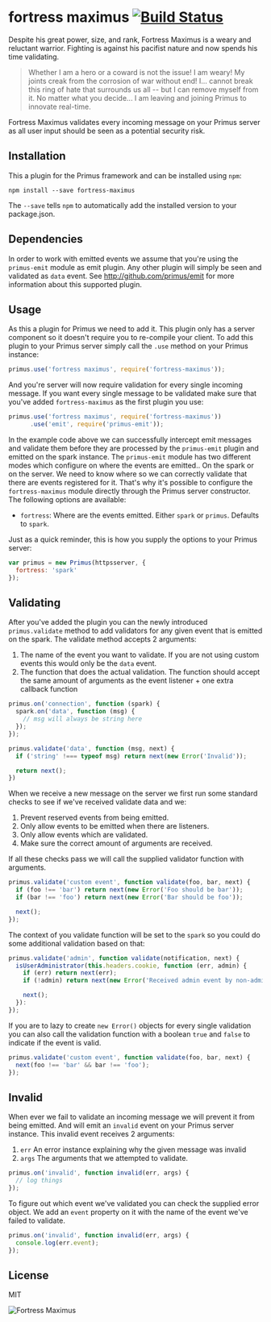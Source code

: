 # fortress maximus [![Build Status](https://travis-ci.org/primus/fortress-maximus.svg?branch=master)](https://travis-ci.org/primus/fortress-maximus)

Despite his great power, size, and rank, Fortress Maximus is a weary and
reluctant warrior. Fighting is against his pacifist nature and now spends his
time validating.

> Whether I am a hero or a coward is not the issue! I am weary! My joints creak
> from the corrosion of war without end! I... cannot break this ring of hate that
> surrounds us all -- but I can remove myself from it. No matter what you
> decide... I am leaving and joining Primus to innovate real-time.

Fortress Maximus validates every incoming message on your Primus server as all
user input should be seen as a potential security risk.

## Installation

This a plugin for the Primus framework and can be installed using `npm`:

```
npm install --save fortress-maximus
```

The `--save` tells `npm` to automatically add the installed version to your
package.json.

## Dependencies

In order to work with emitted events we assume that you're using the
`primus-emit` module as emit plugin. Any other plugin will simply be seen and
validated as `data` event. See http://github.com/primus/emit for more
information about this supported plugin.

## Usage

As this a plugin for Primus we need to add it. This plugin only has a server
component so it doesn't require you to re-compile your client. To add this
plugin to your Primus server simply call the `.use` method on your Primus
instance:

```js
primus.use('fortress maximus', require('fortress-maximus'));
```

And you're server will now require validation for every single incoming message.
If you want every single message to be validated make sure that you've added
`fortress-maximus` as the first plugin you use:

```js
primus.use('fortress maximus', require('fortress-maximus'))
      .use('emit', require('primus-emit'));
```

In the example code above we can successfully intercept emit messages and
validate them before they are processed by the `primus-emit` plugin and emitted
on the spark instance. The `primus-emit` module has two different modes which
configure on where the events are emitted.. On the spark or on the server. We
need to know where so we can correctly validate that there are events registered
for it. That's why it's possible to configure the `fortress-maximus` module
directly through the Primus server constructor. The following options are
available:

- `fortress`: Where are the events emitted. Either `spark` or `primus`. Defaults
  to `spark`.

Just as a quick reminder, this is how you supply the options to your Primus
server:

```js
var primus = new Primus(httpsserver, {
  fortress: 'spark'
});
```

## Validating

After you've added the plugin you can the newly introduced `primus.validate`
method to add validators for any given event that is emitted on the spark. The
validate method accepts 2 arguments:

1. The name of the event you want to validate. If you are not using custom
   events this would only be the `data` event.
2. The function that does the actual validation. The function should accept the
   same amount of arguments as the event listener + one extra callback function

```js
primus.on('connection', function (spark) {
  spark.on('data', function (msg) {
    // msg will always be string here
  });
});

primus.validate('data', function (msg, next) {
  if ('string' !=== typeof msg) return next(new Error('Invalid'));

  return next();
})
```

When we receive a new message on the server we first run some standard checks to
see if we've received validate data and we:

1. Prevent reserved events from being emitted.
2. Only allow events to be emitted when there are listeners.
3. Only allow events which are validated.
4. Make sure the correct amount of arguments are received.

If all these checks pass we will call the supplied validator function with
arguments.

```js
primus.validate('custom event', function validate(foo, bar, next) {
  if (foo !== 'bar') return next(new Error('Foo should be bar'));
  if (bar !== 'foo') return next(new Error('Bar should be foo'));

  next();
});
```

The context of you validate function will be set to the `spark` so you could do
some additional validation based on that:

```js
primus.validate('admin', function validate(notification, next) {
  isUserAdministrator(this.headers.cookie, function (err, admin) {
    if (err) return next(err);
    if (!admin) return next(new Error('Received admin event by non-admin'));

    next();
  }):
});
```

If you are to lazy to create `new Error()` objects for every single validation
you can also call the validation function with a boolean `true` and `false` to
indicate if the event is valid.

```js
primus.validate('custom event', function validate(foo, bar, next) {
  next(foo !== 'bar' && bar !== 'foo');
});
```

## Invalid

When ever we fail to validate an incoming message we will prevent it from being
emitted. And will emit an `invalid` event on your Primus server instance. This
invalid event receives 2 arguments:

1. `err` An error instance explaining why the given message was invalid
2. `args` The arguments that we attempted to validate.

```js
primus.on('invalid', function invalid(err, args) {
  // log things
});
```

To figure out which event we've validated you can check the supplied error
object. We add an `event` property on it with the name of the event we've failed
to validate.

```js
primus.on('invalid', function invalid(err, args) {
  console.log(err.event);
});
```

## License

MIT

![Fortress Maximus](https://raw.githubusercontent.com/primus/fortress-maximus/master/logo.jpg)
